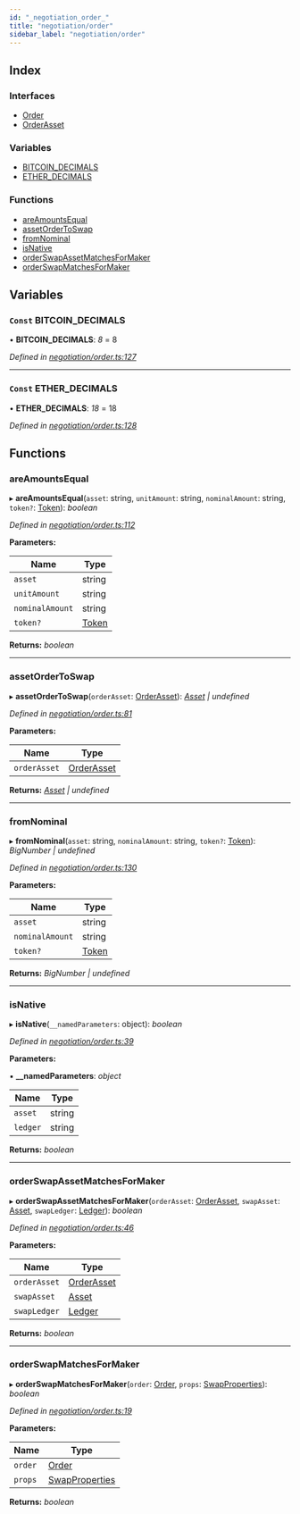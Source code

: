 ```yaml
---
id: "_negotiation_order_"
title: "negotiation/order"
sidebar_label: "negotiation/order"
---
```


## Index

### Interfaces

* [Order](../interfaces/_negotiation_order_.order.md)
* [OrderAsset](../interfaces/_negotiation_order_.orderasset.md)

### Variables

* [BITCOIN_DECIMALS](_negotiation_order_.md#const-bitcoin_decimals)
* [ETHER_DECIMALS](_negotiation_order_.md#const-ether_decimals)

### Functions

* [areAmountsEqual](_negotiation_order_.md#areamountsequal)
* [assetOrderToSwap](_negotiation_order_.md#assetordertoswap)
* [fromNominal](_negotiation_order_.md#fromnominal)
* [isNative](_negotiation_order_.md#isnative)
* [orderSwapAssetMatchesForMaker](_negotiation_order_.md#orderswapassetmatchesformaker)
* [orderSwapMatchesForMaker](_negotiation_order_.md#orderswapmatchesformaker)

## Variables

### `Const` BITCOIN_DECIMALS

• **BITCOIN_DECIMALS**: *8* = 8

*Defined in [negotiation/order.ts:127](https://github.com/comit-network/comit-js-sdk/blob/638de0e/src/negotiation/order.ts#L127)*

___

### `Const` ETHER_DECIMALS

• **ETHER_DECIMALS**: *18* = 18

*Defined in [negotiation/order.ts:128](https://github.com/comit-network/comit-js-sdk/blob/638de0e/src/negotiation/order.ts#L128)*

## Functions

###  areAmountsEqual

▸ **areAmountsEqual**(`asset`: string, `unitAmount`: string, `nominalAmount`: string, `token?`: [Token](../interfaces/_tokens_tokens_.token.md)): *boolean*

*Defined in [negotiation/order.ts:112](https://github.com/comit-network/comit-js-sdk/blob/638de0e/src/negotiation/order.ts#L112)*

**Parameters:**

Name | Type |
------ | ------ |
`asset` | string |
`unitAmount` | string |
`nominalAmount` | string |
`token?` | [Token](../interfaces/_tokens_tokens_.token.md) |

**Returns:** *boolean*

___

###  assetOrderToSwap

▸ **assetOrderToSwap**(`orderAsset`: [OrderAsset](../interfaces/_negotiation_order_.orderasset.md)): *[Asset](../interfaces/_cnd_.asset.md) | undefined*

*Defined in [negotiation/order.ts:81](https://github.com/comit-network/comit-js-sdk/blob/638de0e/src/negotiation/order.ts#L81)*

**Parameters:**

Name | Type |
------ | ------ |
`orderAsset` | [OrderAsset](../interfaces/_negotiation_order_.orderasset.md) |

**Returns:** *[Asset](../interfaces/_cnd_.asset.md) | undefined*

___

###  fromNominal

▸ **fromNominal**(`asset`: string, `nominalAmount`: string, `token?`: [Token](../interfaces/_tokens_tokens_.token.md)): *BigNumber | undefined*

*Defined in [negotiation/order.ts:130](https://github.com/comit-network/comit-js-sdk/blob/638de0e/src/negotiation/order.ts#L130)*

**Parameters:**

Name | Type |
------ | ------ |
`asset` | string |
`nominalAmount` | string |
`token?` | [Token](../interfaces/_tokens_tokens_.token.md) |

**Returns:** *BigNumber | undefined*

___

###  isNative

▸ **isNative**(`__namedParameters`: object): *boolean*

*Defined in [negotiation/order.ts:39](https://github.com/comit-network/comit-js-sdk/blob/638de0e/src/negotiation/order.ts#L39)*

**Parameters:**

▪ **__namedParameters**: *object*

Name | Type |
------ | ------ |
`asset` | string |
`ledger` | string |

**Returns:** *boolean*

___

###  orderSwapAssetMatchesForMaker

▸ **orderSwapAssetMatchesForMaker**(`orderAsset`: [OrderAsset](../interfaces/_negotiation_order_.orderasset.md), `swapAsset`: [Asset](../interfaces/_cnd_.asset.md), `swapLedger`: [Ledger](../interfaces/_cnd_.ledger.md)): *boolean*

*Defined in [negotiation/order.ts:46](https://github.com/comit-network/comit-js-sdk/blob/638de0e/src/negotiation/order.ts#L46)*

**Parameters:**

Name | Type |
------ | ------ |
`orderAsset` | [OrderAsset](../interfaces/_negotiation_order_.orderasset.md) |
`swapAsset` | [Asset](../interfaces/_cnd_.asset.md) |
`swapLedger` | [Ledger](../interfaces/_cnd_.ledger.md) |

**Returns:** *boolean*

___

###  orderSwapMatchesForMaker

▸ **orderSwapMatchesForMaker**(`order`: [Order](../interfaces/_negotiation_order_.order.md), `props`: [SwapProperties](../interfaces/_cnd_.swapproperties.md)): *boolean*

*Defined in [negotiation/order.ts:19](https://github.com/comit-network/comit-js-sdk/blob/638de0e/src/negotiation/order.ts#L19)*

**Parameters:**

Name | Type |
------ | ------ |
`order` | [Order](../interfaces/_negotiation_order_.order.md) |
`props` | [SwapProperties](../interfaces/_cnd_.swapproperties.md) |

**Returns:** *boolean*
